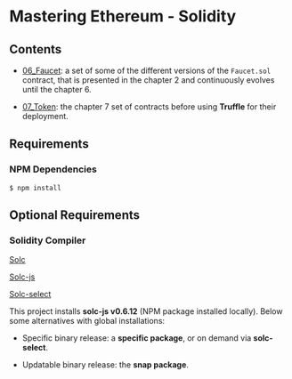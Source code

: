 # Mastering Ethereum - Solidity

## Contents

- [06_Faucet](06_Faucet/README.md): a set of some of the different versions of the `Faucet.sol` contract, that is presented in the chapter 2 and continuously evolves until the chapter 6.

- [07_Token](07_Token/README.md): the chapter 7 set of contracts before using **Truffle** for their deployment.

## Requirements

### NPM Dependencies

```shell
$ npm install
```

## Optional Requirements

### Solidity Compiler

[Solc](https://solidity.readthedocs.io/en/v0.6.12/installing-solidity.html)

[Solc-js](https://github.com/ethereum/solc-js#readme)

[Solc-select](https://github.com/crytic/solc-select)

This project installs **solc-js v0.6.12** (NPM package installed locally). Below some alternatives with global installations:

- Specific binary release: a **specific package**, or on demand via **solc-select**.

- Updatable binary release: the **snap package**.
